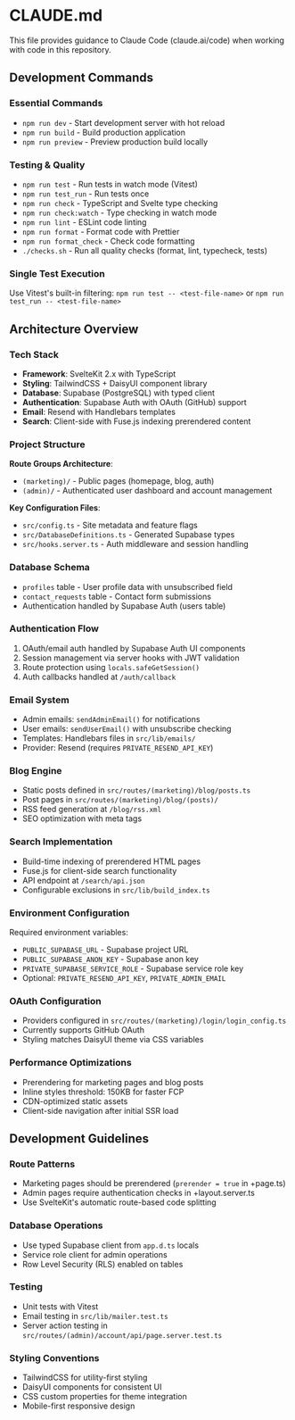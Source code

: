 # CLAUDE.md

This file provides guidance to Claude Code (claude.ai/code) when working with code in this repository.

## Development Commands

### Essential Commands
- `npm run dev` - Start development server with hot reload
- `npm run build` - Build production application
- `npm run preview` - Preview production build locally

### Testing & Quality
- `npm run test` - Run tests in watch mode (Vitest)
- `npm run test_run` - Run tests once
- `npm run check` - TypeScript and Svelte type checking
- `npm run check:watch` - Type checking in watch mode
- `npm run lint` - ESLint code linting
- `npm run format` - Format code with Prettier
- `npm run format_check` - Check code formatting
- `./checks.sh` - Run all quality checks (format, lint, typecheck, tests)

### Single Test Execution
Use Vitest's built-in filtering: `npm run test -- <test-file-name>` or `npm run test_run -- <test-file-name>`

## Architecture Overview

### Tech Stack
- **Framework**: SvelteKit 2.x with TypeScript
- **Styling**: TailwindCSS + DaisyUI component library
- **Database**: Supabase (PostgreSQL) with typed client
- **Authentication**: Supabase Auth with OAuth (GitHub) support
- **Email**: Resend with Handlebars templates
- **Search**: Client-side with Fuse.js indexing prerendered content

### Project Structure

**Route Groups Architecture**:
- `(marketing)/` - Public pages (homepage, blog, auth)
- `(admin)/` - Authenticated user dashboard and account management

**Key Configuration Files**:
- `src/config.ts` - Site metadata and feature flags
- `src/DatabaseDefinitions.ts` - Generated Supabase types
- `src/hooks.server.ts` - Auth middleware and session handling

### Database Schema
- `profiles` table - User profile data with unsubscribed field
- `contact_requests` table - Contact form submissions
- Authentication handled by Supabase Auth (users table)

### Authentication Flow
1. OAuth/email auth handled by Supabase Auth UI components
2. Session management via server hooks with JWT validation
3. Route protection using `locals.safeGetSession()`
4. Auth callbacks handled at `/auth/callback`

### Email System
- Admin emails: `sendAdminEmail()` for notifications
- User emails: `sendUserEmail()` with unsubscribe checking
- Templates: Handlebars files in `src/lib/emails/`
- Provider: Resend (requires `PRIVATE_RESEND_API_KEY`)

### Blog Engine
- Static posts defined in `src/routes/(marketing)/blog/posts.ts`
- Post pages in `src/routes/(marketing)/blog/(posts)/`
- RSS feed generation at `/blog/rss.xml`
- SEO optimization with meta tags

### Search Implementation
- Build-time indexing of prerendered HTML pages
- Fuse.js for client-side search functionality
- API endpoint at `/search/api.json`
- Configurable exclusions in `src/lib/build_index.ts`

### Environment Configuration
Required environment variables:
- `PUBLIC_SUPABASE_URL` - Supabase project URL
- `PUBLIC_SUPABASE_ANON_KEY` - Supabase anon key
- `PRIVATE_SUPABASE_SERVICE_ROLE` - Supabase service role key
- Optional: `PRIVATE_RESEND_API_KEY`, `PRIVATE_ADMIN_EMAIL`

### OAuth Configuration
- Providers configured in `src/routes/(marketing)/login/login_config.ts`
- Currently supports GitHub OAuth
- Styling matches DaisyUI theme via CSS variables

### Performance Optimizations
- Prerendering for marketing pages and blog posts
- Inline styles threshold: 150KB for faster FCP
- CDN-optimized static assets
- Client-side navigation after initial SSR load

## Development Guidelines

### Route Patterns
- Marketing pages should be prerendered (`prerender = true` in +page.ts)
- Admin pages require authentication checks in +layout.server.ts
- Use SvelteKit's automatic route-based code splitting

### Database Operations
- Use typed Supabase client from `app.d.ts` locals
- Service role client for admin operations
- Row Level Security (RLS) enabled on tables

### Testing
- Unit tests with Vitest
- Email testing in `src/lib/mailer.test.ts`
- Server action testing in `src/routes/(admin)/account/api/page.server.test.ts`

### Styling Conventions
- TailwindCSS for utility-first styling
- DaisyUI components for consistent UI
- CSS custom properties for theme integration
- Mobile-first responsive design